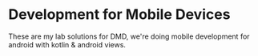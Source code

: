 # Development for Mobile Devices

These are my lab solutions for DMD, we're doing mobile development for android with kotlin & android views.
